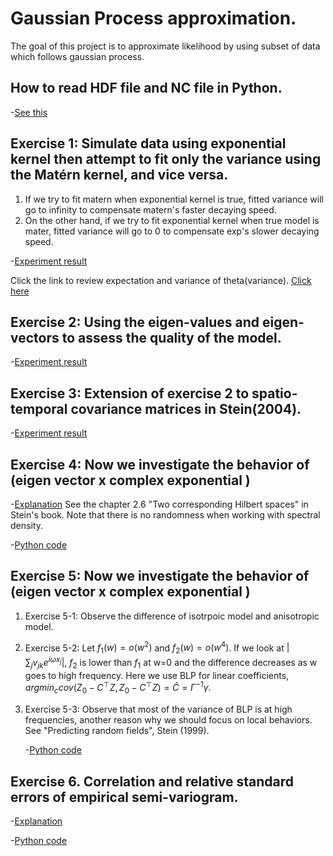 # Gaussian Process approximation.

The goal of this project is to approximate likelihood by using subset of data which follows gaussian process.

## How to read HDF file and NC file in Python.
-[See this](total_column_ozone/Read_save_ncfile.ipynb)

## Exercise 1: Simulate data using exponential kernel then attempt to fit only the variance using the Matérn kernel, and vice versa. 
  1. If we try to fit matern when exponential kernel is true, fitted variance will go to infinity to compensate matern's faster decaying speed.
  2. On the other hand, if we try to fit exponential kernel when true model is mater, fitted variance will go to 0 to compensate exp's slower decaying speed.

  -[Experiment result](https://github.com/cl20813/Gaussian-Process-approximation/blob/567fc1abc0f2e12e7582635b54813c3ec11268d6/Exercises/Fit%20matern_true%20exp.pdf)


Click the link to review expectation and variance of theta(variance).
[Click here](https://stats.stackexchange.com/questions/427332/variance-of-quadratic-form-for-multivariate-normal-distribution)


  
## Exercise 2: Using the eigen-values and eigen-vectors to assess the quality of the model.

  -[Experiment result](Exercises/Diagnostics_of_covariance_matrix_using_eigenvalue.ipynb)
  

## Exercise 3: Extension of exercise 2 to spatio-temporal covariance matrices in Stein(2004).

  -[Experiment result](Exercises/Spat_tmp_cov_exercise_stein_2004_python.ipynb)
  

## Exercise 4: Now we investigate the behavior of (eigen vector x complex exponential ) 

  -[Explanation](Exercises/Isometry_same_norm_spectrum_1_12.pdf)
  See the chapter 2.6 "Two corresponding Hilbert spaces" in Stein's book. Note that there is no randomness when working with spectral density.

  -[Python code](Exercises/Isometry_same_norm_spectrum_1_12.ipynb)

## Exercise 5: Now we investigate the behavior of (eigen vector x complex exponential ) 

1. Exercise 5-1: Observe the difference of isotrpoic model and anisotropic model.
2. Exercise 5-2: Let $f_1(w)= o(w^2)$ and $f_2(w)= o(w^4)$. If we look at $\biggl| \sum_j v_{jk} e^{i \omega x_j} \biggr|$, $f_2$ is lower than $f_1$ at w=0 and the difference decreases as w goes to high frequency. Here we use BLP for linear coefficients, $argmin_c  cov(  Z_0 - C^\top Z,  Z_0 - C^\top Z )   = \hat{C}= \Gamma^{-1} \gamma.$

3. Exercise 5-3: Observe that most of the variance of BLP is at high frequencies, another reason why we should focus on local behaviors.
   See "Predicting random fields", Stein (1999).

   -[Python code](Exercises/Experiment5.ipynb)

## Exercise 6. Correlation and relative standard errors of empirical semi-variogram. 

  -[Explanation](Exercises/Experiment6_acf_semivariogram.pdf)
  
  -[Python code](Exercises/Experiment6_acf_semivarogram.ipynb)
  
  
  


 


